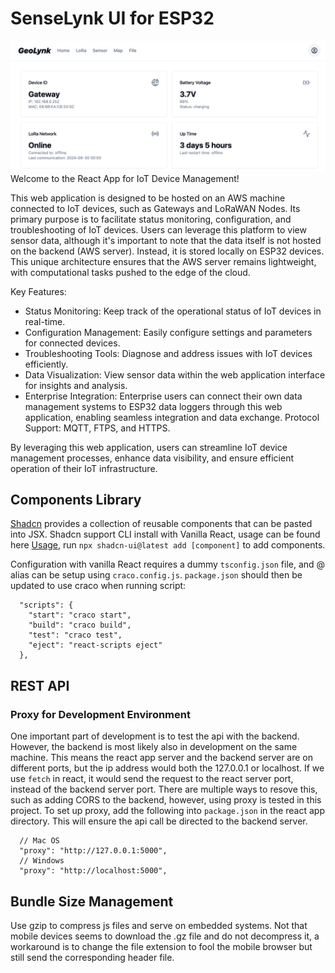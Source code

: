 # SenseLynk UI for ESP32
![Alt Text](documentation/Dashboard.png)
Welcome to the React App for IoT Device Management!

This web application is designed to be hosted on an AWS machine connected to IoT devices, such as Gateways and LoRaWAN Nodes. Its primary purpose is to facilitate status monitoring, configuration, and troubleshooting of IoT devices. Users can leverage this platform to view sensor data, although it's important to note that the data itself is not hosted on the backend (AWS server). Instead, it is stored locally on ESP32 devices. This unique architecture ensures that the AWS server remains lightweight, with computational tasks pushed to the edge of the cloud.

Key Features:
- Status Monitoring: Keep track of the operational status of IoT devices in real-time.
- Configuration Management: Easily configure settings and parameters for connected devices.
- Troubleshooting Tools: Diagnose and address issues with IoT devices efficiently.
- Data Visualization: View sensor data within the web application interface for insights and analysis.
- Enterprise Integration: Enterprise users can connect their own data management systems to ESP32 data loggers through this web application, enabling seamless integration and data exchange. Protocol Support:  MQTT, FTPS, and HTTPS.

By leveraging this web application, users can streamline IoT device management processes, enhance data visibility, and ensure efficient operation of their IoT infrastructure.

## Components Library
[Shadcn](https://ui.shadcn.com/) provides a collection of reusable components that can be pasted into JSX. Shadcn support CLI install with Vanilla React, usage can be found here [Usage](https://ui.shadcn.com/docs/cli), run `npx shadcn-ui@latest add [component]` to add components.

Configuration with vanilla React requires a dummy `tsconfig.json` file, and @ alias can be setup using `craco.config.js`. `package.json` should then be updated to use craco when running script:
```
  "scripts": {
    "start": "craco start",
    "build": "craco build",
    "test": "craco test",
    "eject": "react-scripts eject"
  },
```

## REST API
### Proxy for Development Environment
One important part of development is to test the api with the backend. However, the backend is most likely also in development on the same machine. This means the react app server and the backend server are on different ports, but the ip address would both the 127.0.0.1 or localhost. If we use `fetch` in react, it would send the request to the react server port, instead of the backend server port. There are multiple ways to resove this, such as adding CORS to the backend, however, using proxy is tested in this project. To set up proxy, add the following into `package.json` in the react app directory. This will ensure the api call be directed to the backend server.
```
  // Mac OS
  "proxy": "http://127.0.0.1:5000",
  // Windows
  "proxy": "http://localhost:5000",
```

## Bundle Size Management
Use gzip to compress js files and serve on embedded systems. Not that mobile devices seems to download the .gz file and do not decompress it, a workaround is to change the file extension to fool the mobile browser but still send the corresponding header file.